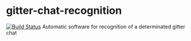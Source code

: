 # gitter-chat-recognition
[![Build Status](https://travis-ci.org/grazianocastellano/gitter-chat-recognition.svg?branch=master)](https://travis-ci.org/grazianocastellano/gitter-chat-recognition)
Automatic software for recognition of a determinated gitter chat  
